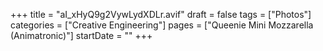 +++
title = "aI_xHyQ9g2VywLydXDLr.avif"
draft = false
tags = ["Photos"]
categories = ["Creative Engineering"]
pages = ["Queenie Mini Mozzarella (Animatronic)"]
startDate = ""
+++
